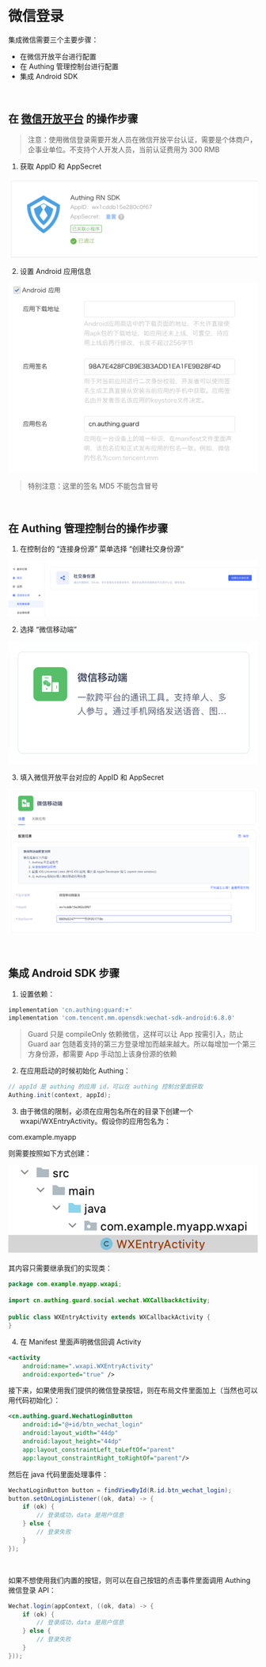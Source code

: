 # 微信登录

集成微信需要三个主要步骤：
* 在微信开放平台进行配置
* 在 Authing 管理控制台进行配置
* 集成 Android SDK

<br>

## 在 [微信开放平台](https://open.weixin.qq.com/) 的操作步骤

>注意：使用微信登录需要开发人员在微信开放平台认证，需要是个体商户，企事业单位。不支持个人开发人员，当前认证费用为 300 RMB

1. 获取 AppID 和 AppSecret

![](./images/wechat/1.png)

2. 设置 Android 应用信息

![](./images/wechat/2.png)

> 特别注意：这里的签名 MD5 不能包含冒号

<br>

## 在 Authing 管理控制台的操作步骤

1. 在控制台的 “连接身份源” 菜单选择 “创建社交身份源“

![](./images/wechat/3.png)

2. 选择 “微信移动端”

![](./images/wechat/4.png)

3. 填入微信开放平台对应的 AppID 和 AppSecret

![](./images/wechat/5.png)

<br>

## 集成 Android SDK 步骤

1. 设置依赖：
```groovy
implementation 'cn.authing:guard:+'
implementation 'com.tencent.mm.opensdk:wechat-sdk-android:6.8.0'
```

>Guard 只是 compileOnly 依赖微信，这样可以让 App 按需引入，防止 Guard aar 包随着支持的第三方登录增加而越来越大。所以每增加一个第三方身份源，都需要 App 手动加上该身份源的依赖

2. 在应用启动的时候初始化 Authing：
```java
// appId 是 authing 的应用 id，可以在 authing 控制台里面获取
Authing.init(context, appId);
```

3. 由于微信的限制，必须在应用包名所在的目录下创建一个 wxapi/WXEntryActivity。假设你的应用包名为：

com.example.myapp

则需要按照如下方式创建：

![](./images/wechat/wxentry.png)

其内容只需要继承我们的实现类：

```java
package com.example.myapp.wxapi;

import cn.authing.guard.social.wechat.WXCallbackActivity;

public class WXEntryActivity extends WXCallbackActivity {
}
```

4. 在 Manifest 里面声明微信回调 Activity

```xml
<activity
    android:name=".wxapi.WXEntryActivity"
    android:exported="true" />
```

接下来，如果使用我们提供的微信登录按钮，则在布局文件里面加上（当然也可以用代码初始化）：

```xml
<cn.authing.guard.WechatLoginButton
    android:id="@+id/btn_wechat_login"
    android:layout_width="44dp"
    android:layout_height="44dp"
    app:layout_constraintLeft_toLeftOf="parent"
    app:layout_constraintRight_toRightOf="parent"/>
```

然后在 java 代码里面处理事件：

```java
WechatLoginButton button = findViewById(R.id.btn_wechat_login);
button.setOnLoginListener((ok, data) -> {
    if (ok) {
        // 登录成功，data 是用户信息
    } else {
        // 登录失败
    }
});
```

<br>

如果不想使用我们内置的按钮，则可以在自己按钮的点击事件里面调用 Authing 微信登录 API：

```java
Wechat.login(appContext, ((ok, data) -> {
    if (ok) {
        // 登录成功，data 是用户信息
    } else {
        // 登录失败
    }
}));
```